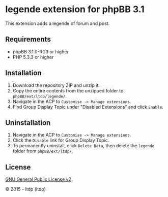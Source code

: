 # legende extension for phpBB 3.1

This extension adds a legende of forum and post.

## Requirements
* phpBB 3.1.0-RC3 or higher
* PHP 5.3.3 or higher

## Installation
1. Download the repository ZIP and unzip it.
2. Copy the entire contents from the unzipped folder to `phpBB/ext/ltdp/legende/`.
3. Navigate in the ACP to `Customise -> Manage extensions`.
4. Find Group Display Topic under "Disabled Extensions" and click `Enable`.

## Uninstallation
1. Navigate in the ACP to `Customise -> Manage extensions`.
2. Click the `Disable` link for Group Display Topic.
3. To permanently uninstall, click `Delete Data`, then delete the `legende` folder from `phpBB/ext/ltdp/`.

## License
[GNU General Public License v2](http://opensource.org/licenses/GPL-2.0)

© 2015 - ltdp (ltdp)

